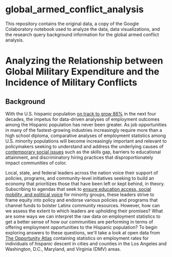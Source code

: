 # global_armed_conflict_analysis
This repository contains the original data, a copy of the Google Colaboratory notebook used to analyze the data, data visualizations, and the research query background information for the global armed conflict analysis.

# Analyzing the Relationship between Global Military Expenditure and the Incidence of Military Conflicts 

## Background
With the U.S. hispanic population [on track to grow 86%](https://www.brookings.edu/blog/the-avenue/2018/03/14/the-us-will-become-minority-white-in-2045-census-projects/) in the next four decades, the impetus for data-driven analyses of employment outcomes among the Hispanic population has never been greater. As job opportunities in many of the fastest-growing industries increasingly require more than a high school diploma, comparative analyses of employment statistics among U.S. minority populations will become increasingly important and relevant to policymakers seeking to understand and address the underlying causes of [contemporary social issues](https://www.shrm.org/hr-today/public-policy/hr-public-policy-issues/Documents/15-0746%20CHCI_Research_Report_FNL.pdf) such as the skills gap, barriers to educational attainment, and discriminatory hiring practices that disproportionately impact communities of color.

Local, state, and federal leaders across the nation voice their support of policies, programs, and community-level initiatives seeking to build an economy that prioritizes those that have been left or kept behind, in theory. Subscribing to agendas that seek to [ensure education access, social mobility, and political voice](https://dornsife.usc.edu/assets/sites/1411/docs/USC_ERI_no-going-back_policy_report.pdf) for minority groups, these leaders strive to frame equity into policy and endorse various policies and programs that channel funds to bolster Latinx community resources. However, how can we assess the extent to which leaders are upholding their promises? What are some ways we can interpret the raw data on employment statistics to get a better sense of how our communities are performing in terms of offering employment opportunities to the Hispanic population? To begin exploring answers to these questions, we'll take a look at open data from [The Opportunity Atlas](https://www.opportunityatlas.org) containing statistics on employment rates for individuals of hispanic descent in cities and counties in the Los Angeles and Washington, D.C., Maryland, and Virginia (DMV) areas.

